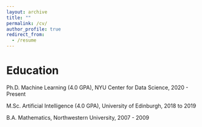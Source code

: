 ```yaml
---
layout: archive
title: ""
permalink: /cv/
author_profile: true
redirect_from:
  - /resume
---
```


Education
======

Ph.D. Machine Learning (4.0 GPA), NYU Center for Data Science, 2020 - Present

M.Sc. Artificial Intelligence (4.0 GPA), University of Edinburgh, 2018 to 2019

B.A. Mathematics, Northwestern University, 2007 - 2009